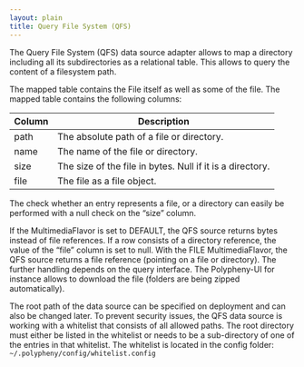 ```yaml
---
layout: plain
title: Query File System (QFS)
---
```


The Query File System (QFS) data source adapter allows to map a directory including all its subdirectories as a relational table. This allows to query the content of a filesystem path. 

The mapped table contains the File itself as well as some of the file. The mapped table contains the following columns: 

| Column    | Description                                                                    |
|-----------|--------------------------------------------------------------------------------|
| path      | The absolute path of a file or directory.                                      |
| name      | The name of the file or directory.                                             |
| size      | The size of the file in bytes. Null if it is a directory.                      |
| file      | The file as a file object.                                                     | 

The check whether an entry represents a file, or a directory can easily be performed with a null check on the “size” column.

If the MultimediaFlavor is set to DEFAULT, the QFS source returns bytes instead of file references. If a row consists of a directory reference, the value of the “file” column is set to null. With the FILE MultimediaFlavor, the QFS source returns a file reference (pointing on a file or directory). The further handling depends on the query interface. The Polypheny-UI for instance allows to download the file (folders are being zipped automatically). 

The root path of the data source can be specified on deployment and can also be changed later. To prevent security issues, the QFS data source is working with a whitelist that consists of all allowed paths. The root directory must either be listed in the whitelist or needs to be a sub-directory of one of the entries in that whitelist. The whitelist is located in the config folder: `~/.polypheny/config/whitelist.config`
